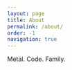 ```yaml
---
layout: page
title: About
permalink: /about/
order: -1
navigation: true
---
```

Metal. Code. Family. 